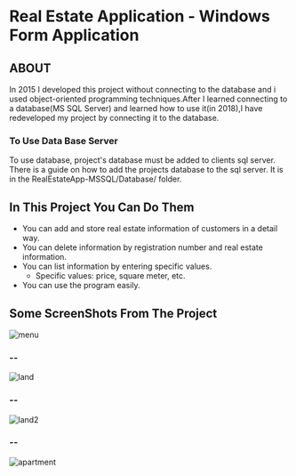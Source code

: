# Real Estate Application - Windows Form Application

## ABOUT
In 2015 I developed this project without connecting to the database and i used object-oriented programming techniques.After I learned connecting to a database(MS SQL Server) and learned how to use it(in 2018),I have redeveloped my project by connecting it to the database.

### To Use Data Base Server

To use database, project's database must be added to clients sql server. There is a guide on how to add the projects database to the sql server. It is in the RealEstateApp-MSSQL/Database/  folder.

## In This Project You Can Do Them
* You can add and store real estate information of customers in a detail way.
* You can delete information by registration number and real estate information.
* You can list information by entering specific values.
  * Specific values: price, square meter, etc.
* You can use the program easily.

## Some ScreenShots From The Project


![menu](https://user-images.githubusercontent.com/44754287/47970655-ad7bf400-e099-11e8-8058-a2b940dd9398.jpg)
### --
![land](https://user-images.githubusercontent.com/44754287/47970657-af45b780-e099-11e8-8962-f21f8bbd32d5.jpg)
### --
![land2](https://user-images.githubusercontent.com/44754287/47970658-b10f7b00-e099-11e8-9ea2-a02d2f222d3e.jpg)
### --
![apartment](https://user-images.githubusercontent.com/44754287/47970659-b371d500-e099-11e8-80c5-fde5bfc664e5.jpg)




